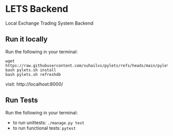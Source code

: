 # LETS Backend

Local Exchange Trading System Backend

## Run it locally

Run the following in your terminal:
```
wget https://raw.githubusercontent.com/suhailvs/pylets/refs/heads/main/pylets.sh
bash pylets.sh install
bash pylets.sh refreshdb
```
visit: http://localhost:8000/

## Run Tests

Run the following in your terminal:
+ to run unittests: `./manage.py test`
+ to run functional tests: `pytest`
